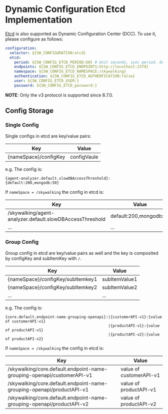 # Dynamic Configuration Etcd Implementation

[Etcd](https://github.com/etcd-io/etcd) is also supported as Dynamic Configuration Center (DCC). To use it, please configure as follows:

```yaml
configuration:
  selector: ${SW_CONFIGURATION:etcd}
  etcd:
    period: ${SW_CONFIG_ETCD_PERIOD:60} # Unit seconds, sync period. Default fetch every 60 seconds.
    endpoints: ${SW_CONFIG_ETCD_ENDPOINTS:http://localhost:2379}
    namespace: ${SW_CONFIG_ETCD_NAMESPACE:/skywalking}
    authentication: ${SW_CONFIG_ETCD_AUTHENTICATION:false}
    user: ${SW_CONFIG_ETCD_USER:}
    password: ${SW_CONFIG_ETCD_password:}
```

**NOTE**: Only the v3 protocol is supported since 8.7.0.

## Config Storage
### Single Config
Single configs in etcd are key/value pairs:

| Key | Value |
|-----|-----|
| {nameSpace}/configKey | configVaule |

e.g. The config is:
```
{agent-analyzer.default.slowDBAccessThreshold}:{default:200,mongodb:50}
```
If `nameSpace = /skywalking` the config in etcd is:

| Key | Value |
|-----|-----|
| /skywalking/agent-analyzer.default.slowDBAccessThreshold | default:200,mongodb:50 |
| ... | ... |


### Group Config
Group config in etcd are key/value pairs as well and the key is composited by configKey and subItemKey with `/`.

| Key | Value |
|-----|-----|
| {nameSpace}/configKey/subItemkey1 | subItemValue1 |
| {nameSpace}/configKey/subItemkey2 | subItemValue2 |
| ... | ... |

e.g. The config is:
```
{core.default.endpoint-name-grouping-openapi}:|{customerAPI-v1}:{value of customerAPI-v1}
                                              |{productAPI-v1}:{value of productAPI-v1}
                                              |{productAPI-v2}:{value of productAPI-v2}
```
If `nameSpace = /skywalking` the config in etcd is:

| Key | Value |
|-----|-----|
| /skywalking/core.default.endpoint-name-grouping-openapi/customerAPI-v1 | value of customerAPI-v1 |
| /skywalking/core.default.endpoint-name-grouping-openapi/productAPI-v1 | value of productAPI-v1 |
| /skywalking/core.default.endpoint-name-grouping-openapi/productAPI-v2 | value of productAPI-v2 |